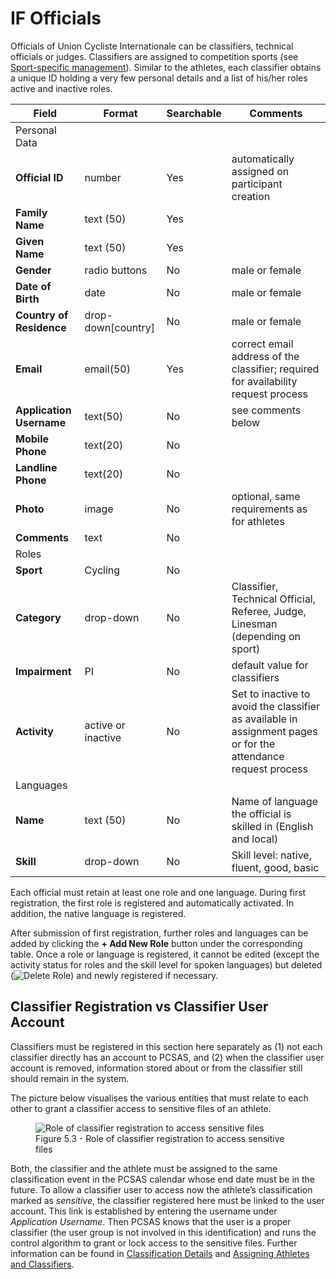 # IF Officials

Officials of Union Cycliste Internationale can be classifiers, technical officials or judges. 
Classifiers are assigned to competition sports (see [Sport-specific management](calendar/competitions.md#sport-specific-management)). 
Similar to the athletes, each classifier obtains a unique ID holding a very few 
personal details and a list of his/her roles active and inactive roles.

| **Field**                                       | **Format**         | **Searchable** | **Comments**                                                                                                   |
| ----------------------------------------------- | ------------------ | -------------- | -------------------------------------------------------------------------------------------------------------- |
| <span class="table-header">Personal Data</span> |                    |                |                                                                                                                |
| **Official ID**                                 | number             | Yes            | automatically assigned on participant creation                                                                 |
| **Family Name**                                 | text (50)          | Yes            |                                                                                                                |
| **Given Name**                                  | text (50)          | Yes            |                                                                                                                |
| **Gender**                                      | radio buttons      | No             | male or female                                                                                                 |
| **Date of Birth**                               | date               | No             | male or female                                                                                                 |
| **Country of Residence**                        | drop-down[country] | No             | male or female                                                                                                 |
| **Email**                                       | email(50)          | Yes            | correct email address of the classifier; required for availability request process                             |
| **Application Username**                        | text(50)           | No             | see comments below                                                                                             |
| **Mobile Phone**                                | text(20)           | No             |                                                                                                                |
| **Landline Phone**                              | text(20)           | No             |                                                                                                                |
| **Photo**                                       | image              | No             | optional, same requirements as for athletes                                                                    |
| **Comments**                                    | text               | No             |                                                                                                                |
| <span class="table-header">Roles</span>         |                    |                |                                                                                                                |
| **Sport**                                       | Cycling            | No             |                                                                                                                |
| **Category**                                    | drop-down          | No             | Classifier, Technical Official, Referee, Judge, Linesman (depending on sport)                                  |
| **Impairment**                                  | PI                 | No             | default value for classifiers                                                                                  |
| **Activity**                                    | active or inactive | No             | Set to inactive to avoid the classifier as available in assignment pages or for the attendance request process |
| <span class="table-header">Languages</span>     |                    |                |                                                                                                                |
| **Name**                                        | text (50)          | No             | Name of language the official is skilled in (English and local)                                                |
| **Skill**                                       | drop-down          | No             | Skill level: native, fluent, good, basic                                                                       |

Each official must retain at least one role and one language. During first 
registration, the first role is registered and automatically activated. 
In addition, the native language is registered. 

After submission of first registration, further roles and languages can be 
added by clicking the **+ Add New Role** button under the corresponding table. 
Once a role or language is registered, it cannot be edited (except the activity 
status for roles and the skill level for spoken languages) but deleted 
(<img src="_img/inline/icon-delete.svg" alt="Delete Role" class="inline svg-small">) 
and newly registered if necessary.

## Classifier Registration vs Classifier User Account

Classifiers must be registered in this section here separately as (1) not each 
classifier directly has an account to PCSAS, and (2) when the classifier user 
account is removed, information stored about or from the classifier still should 
remain in the system.

The picture below visualises the various entities that must relate to each other 
to grant a classifier access to sensitive files of an athlete.

<figure>
    <img src="_img/figures/5.3-role-of-classifier-registration.png" alt="Role of classifier registration to access sensitive files" class="screenshot center" >
    <figcaption>Figure 5.3 - Role of classifier registration to access sensitive files</figcaption>
</figure>

Both, the classifier and the athlete must be assigned to the same classification 
event in the PCSAS calendar whose end date must be in the future. To allow a 
classifier user to access now the athlete’s classification marked as *sensitive*, 
the classifier registered here must be linked to the user account. This link is 
established by entering the username under *Application Username*. Then PCSAS 
knows that the user is a proper classifier (the user group is not involved in 
this identification) and runs the control algorithm to grant or lock access to 
the sensitive files. Further information can be found in 
[Classification Details](athletes/classification.md#classification-details) and 
[Assigning Athletes and Classifiers](calendar/competitions.md#assigning-athletes-and-classifiers).
